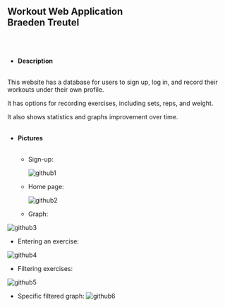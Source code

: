 **Workout Web Application**
<br>
Braeden Treutel
--------------------------------
<br><br>
- **Description**
<br>
  This website has a database for users to sign up, log in, and record their workouts under their own profile.

  It has options for recording exercises, including sets, reps, and weight.

  It also shows statistics and graphs improvement over time.
<br><br>

- **Pictures**
<br><br>
  - Sign-up:

    ![github1](https://github.com/braeden512/Workout-Web-Application/assets/106418221/d628f40d-d7a3-470b-af83-8aa12123e4d9)
    <br>

  - Home page:

    ![github2](https://github.com/braeden512/Workout-Web-Application/assets/106418221/26e583e8-d2c0-4c8d-868a-6c6e12e307c0)
    <br>

  - Graph:

![github3](https://github.com/braeden512/Workout-Web-Application/assets/106418221/c6f492b4-3dc1-4994-8fe7-e1ee63d0d0e1)
<br>

  - Entering an exercise:

![github4](https://github.com/braeden512/Workout-Web-Application/assets/106418221/c3d5bf59-95f6-4144-add2-f31f70bf5cce)
<br>

  - Filtering exercises:

![github5](https://github.com/braeden512/Workout-Web-Application/assets/106418221/9bab9fe3-cb84-4a7b-82dc-9f267a86b8d4)
<br>

  - Specific filtered graph:
![github6](https://github.com/braeden512/Workout-Web-Application/assets/106418221/faaa404a-7581-408d-bb0c-30aa25992a25)
